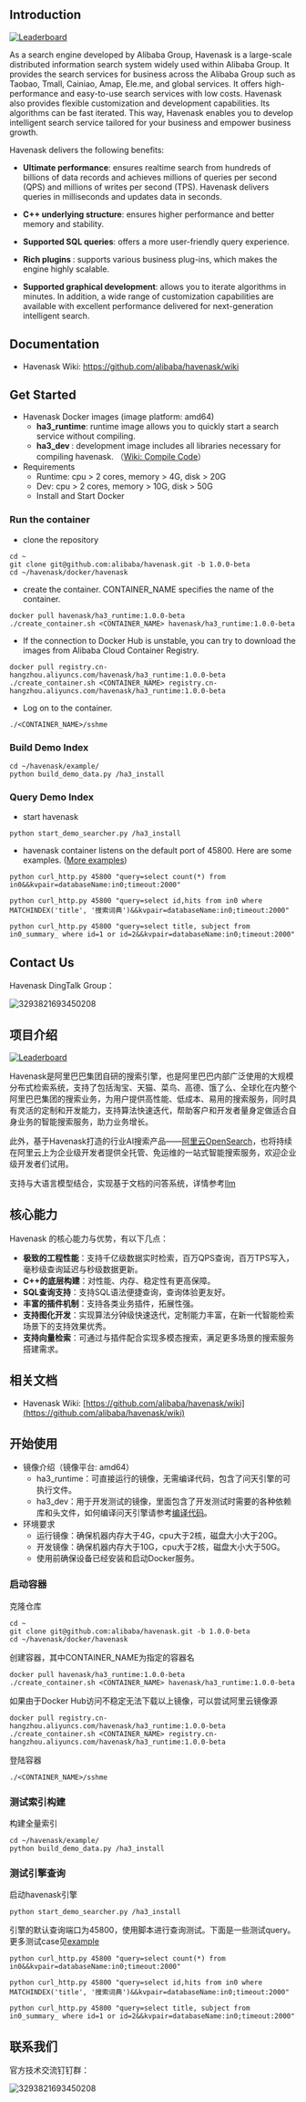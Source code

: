 ## Introduction

[![Leaderboard](https://img.shields.io/badge/HavenAsk-Check%20Your%20Contribution-orange)](https://opensource.alibaba.com/contribution_leaderboard/details?projectValue=havenask)

As a search engine developed by Alibaba Group, Havenask is a large-scale distributed information search system widely used within Alibaba Group. It provides the search services for business across the Alibaba Group such as Taobao, Tmall, Cainiao, Amap, Ele.me, and global services. It offers high-performance and easy-to-use search services with low costs. Havenask also provides flexible customization and development capabilities. Its algorithms can be fast iterated. This way, Havenask enables you to develop intelligent search service tailored for your business and empower business growth.



Havenask delivers the following benefits:



* <strong>Ultimate performance</strong>: ensures realtime search from hundreds of billions of data records and achieves millions of queries per second (QPS) and millions of writes per second (TPS). Havenask delivers queries in milliseconds and updates data in seconds.

* <strong>C++ underlying structure</strong>: ensures higher performance and better memory and stability.

* <strong>Supported SQL queries</strong>: offers a more user-friendly query experience.

* <strong>Rich plugins </strong>: supports various business plug-ins, which makes the engine highly scalable.

* <strong>Supported graphical development</strong>: allows you to iterate algorithms in minutes. In addition, a wide range of customization capabilities are available with excellent performance delivered for next-generation intelligent search.


## Documentation
* Havenask Wiki: https://github.com/alibaba/havenask/wiki

## Get Started

* Havenask Docker images (image platform: amd64)
  * <strong>ha3_runtime</strong>: runtime image allows you to quickly start a search service without compiling.
  * <strong>ha3_dev </strong>: development image includes all libraries necessary for compiling havenask. （[Wiki: Compile Code](https://github.com/alibaba/havenask/wiki/Get-Started-en-1.0.0-beta#compile-code)）
* Requirements
  * Runtime: cpu > 2 cores, memory > 4G, disk > 20G
  * Dev: cpu > 2 cores, memory > 10G, disk > 50G
  * Install and Start Docker




### Run the container

* clone the repository
```
cd ~
git clone git@github.com:alibaba/havenask.git -b 1.0.0-beta
cd ~/havenask/docker/havenask
```

* create the container. CONTAINER_NAME specifies the name of the container.
```
docker pull havenask/ha3_runtime:1.0.0-beta
./create_container.sh <CONTAINER_NAME> havenask/ha3_runtime:1.0.0-beta
```
* If the connection to Docker Hub is unstable, you can try to download the images from Alibaba Cloud Container Registry.
```
docker pull registry.cn-hangzhou.aliyuncs.com/havenask/ha3_runtime:1.0.0-beta
./create_container.sh <CONTAINER_NAME> registry.cn-hangzhou.aliyuncs.com/havenask/ha3_runtime:1.0.0-beta
```



* Log on to the container.

```
./<CONTAINER_NAME>/sshme
```



### Build Demo Index
```
cd ~/havenask/example/
python build_demo_data.py /ha3_install
```

### Query Demo Index
* start havenask
```
python start_demo_searcher.py /ha3_install
```
* havenask container listens on the default port of 45800. Here are some examples. ([More examples](https://github.com/alibaba/havenask/tree/1.0.0-beta/example))


```
python curl_http.py 45800 "query=select count(*) from in0&&kvpair=databaseName:in0;timeout:2000"

python curl_http.py 45800 "query=select id,hits from in0 where MATCHINDEX('title', '搜索词典')&&kvpair=databaseName:in0;timeout:2000"

python curl_http.py 45800 "query=select title, subject from in0_summary_ where id=1 or id=2&&kvpair=databaseName:in0;timeout:2000"
```

## Contact Us
Havenask DingTalk Group：

![3293821693450208](https://user-images.githubusercontent.com/590717/206684715-5ab1df49-f919-4d8e-85ee-58b364edef31.jpg)





## 项目介绍

[![Leaderboard](https://img.shields.io/badge/HavenAsk-%E6%9F%A5%E7%9C%8B%E8%B4%A1%E7%8C%AE%E6%8E%92%E8%A1%8C%E6%A6%9C-orange)](https://opensource.alibaba.com/contribution_leaderboard/details?projectValue=havenask)

Havenask是阿里巴巴集团自研的搜索引擎，也是阿里巴巴内部广泛使用的大规模分布式检索系统，支持了包括淘宝、天猫、菜鸟、高德、饿了么、全球化在内整个阿里巴巴集团的搜索业务，为用户提供高性能、低成本、易用的搜索服务，同时具有灵活的定制和开发能力，支持算法快速迭代，帮助客户和开发者量身定做适合自身业务的智能搜索服务，助力业务增长。

此外，基于Havenask打造的行业AI搜索产品——[阿里云OpenSearch](https://www.aliyun.com/product/opensearch)，也将持续在阿里云上为企业级开发者提供全托管、免运维的一站式智能搜索服务，欢迎企业级开发者们试用。

支持与大语言模型结合，实现基于文档的问答系统，详情参考[llm](llm/README.md)

## 核心能力
Havenask 的核心能力与优势，有以下几点：
* <strong>极致的工程性能</strong>：支持千亿级数据实时检索，百万QPS查询，百万TPS写入，毫秒级查询延迟与秒级数据更新。
* <strong>C++的底层构建</strong>：对性能、内存、稳定性有更高保障。
* <strong>SQL查询支持</strong>：支持SQL语法便捷查询，查询体验更友好。
* <strong>丰富的插件机制</strong>：支持各类业务插件，拓展性强。
* <strong>支持图化开发</strong>：实现算法分钟级快速迭代，定制能力丰富，在新一代智能检索场景下的支持效果优秀。
* <strong>支持向量检索</strong>：可通过与插件配合实现多模态搜索，满足更多场景的搜索服务搭建需求。

## 相关文档
* Havenask Wiki: [https://github.com/alibaba/havenask/wiki](https://github.com/alibaba/havenask/wiki)

## 开始使用
* 镜像介绍（镜像平台: amd64）
   * ha3_runtime：可直接运行的镜像，无需编译代码，包含了问天引擎的可执行文件。
   * ha3_dev：用于开发测试的镜像，里面包含了开发测试时需要的各种依赖库和头文件，如何编译问天引擎请参考[编译代码](https://github.com/alibaba/havenask/wiki/%E5%BF%AB%E9%80%9F%E5%BC%80%E5%A7%8B-1.0.0-beta)。
* 环境要求
   * 运行镜像：确保机器内存大于4G，cpu大于2核，磁盘大小大于20G。
   * 开发镜像：确保机器内存大于10G，cpu大于2核，磁盘大小大于50G。
   * 使用前确保设备已经安装和启动Docker服务。

### 启动容器
克隆仓库
```
cd ~
git clone git@github.com:alibaba/havenask.git -b 1.0.0-beta
cd ~/havenask/docker/havenask
```
创建容器，其中CONTAINER_NAME为指定的容器名
```
docker pull havenask/ha3_runtime:1.0.0-beta
./create_container.sh <CONTAINER_NAME> havenask/ha3_runtime:1.0.0-beta
```
如果由于Docker Hub访问不稳定无法下载以上镜像，可以尝试阿里云镜像源
```
docker pull registry.cn-hangzhou.aliyuncs.com/havenask/ha3_runtime:1.0.0-beta
./create_container.sh <CONTAINER_NAME> registry.cn-hangzhou.aliyuncs.com/havenask/ha3_runtime:1.0.0-beta
```
登陆容器
```
./<CONTAINER_NAME>/sshme
```

### 测试索引构建

构建全量索引
```
cd ~/havenask/example/
python build_demo_data.py /ha3_install
```

### 测试引擎查询
启动havenask引擎
```
python start_demo_searcher.py /ha3_install
```

引擎的默认查询端口为45800，使用脚本进行查询测试。下面是一些测试query。更多测试case见[example](https://github.com/alibaba/havenask/tree/1.0.0-beta/example)

```
python curl_http.py 45800 "query=select count(*) from in0&&kvpair=databaseName:in0;timeout:2000"

python curl_http.py 45800 "query=select id,hits from in0 where MATCHINDEX('title', '搜索词典')&&kvpair=databaseName:in0;timeout:2000"

python curl_http.py 45800 "query=select title, subject from in0_summary_ where id=1 or id=2&&kvpair=databaseName:in0;timeout:2000"
```

## 联系我们
官方技术交流钉钉群：

![3293821693450208](https://user-images.githubusercontent.com/590717/206684715-5ab1df49-f919-4d8e-85ee-58b364edef31.jpg)
